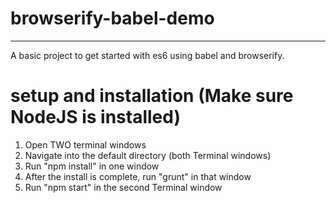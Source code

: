 # browserify-babel-demo
---------------------

A basic project to get started with es6 using babel and browserify.

# setup and installation (Make sure NodeJS is installed)
1. Open TWO terminal windows
1. Navigate into the default directory (both Terminal windows)
2. Run "npm install" in one window
3. After the install is complete, run "grunt" in that window
4. Run "npm start" in the second Terminal window